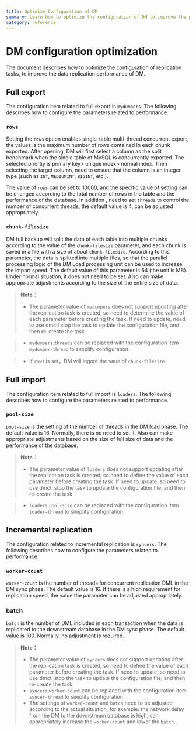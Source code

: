 ```yaml
---
title: Optimize Configuration of DM
summary: Learn how to optimize the configuration of DM to improve the performance of data replication
category: reference
---
```


# DM configuration optimization

The document describes how to optimize the configuration of replication tasks, to improve the data replication performance of DM.

## Full export

The configuration item related  to full export is `mydumpers`. The following describes how to configure the parameters  related to performance.

### `rows`

Setting the `rows` option enables single-table multi-thread concurrent export, the values is the maximum number of rows contained in each chunk exported. After opening, DM will first select a column as the split benchmark when the single table of MySQL is concurrently exported.  The selected priortiy is  primary key> unique index> normal index. Then selecting the target column, need to ensure that the column is an integer type  (such as `INT`, `MEDIUMINT`, `BIGINT`, etc.). 

The value of  `rows` can be set to 10000, and the specific value of setting can be changed according to the total number of rows in the table and the performance of the database. In  addition , need to set `threads` to control the number of  concurrent threads, the default value is 4, can be adjusted appropriately.

### `chunk-filesize`

DM full backup will split the data of each table into multiple chunks according to the value of the `chunk-filesize` parameter, and each chunk is saved in a file with a size of about `chunk-filesize`.  According to this parameter, the data is splitted into multiple files, so that the parallel processing logic of the DM Load processing unit can be used to increase the import speed. The default value of this parameter is 64 (the unit is MB). Under normal situation, it does not need to be set. Also can make appropriate adjustments according to the size of the entire size of data.

> **Note：**
>
> - The parameter value of `mydumpers` does not support updating after the replication task is created, so need to determine the value of each parameter before creating the task. If need to update, need to use dmctl stop the task to update the configuration file, and then re-create the task.

> - `mydumpers`.`threads` can be replaced with the configuration item `mydumper-thread` to simplify configuration.

> - If `rows` is set，DM will ingore the vaue of `chunk-filesize`. 

## Full import 

The configuration item related to full import is `loaders`. The following describes how to configure the parameters related to performance.

### `pool-size`

`pool-size`  is the setting of  the number of threads in the DM load phase. The default value is 16. Normally, there is no need to set it.  Also can make appropriate adjustments based on the size of full size of data and the performance of the database.

> **Note：**
>
> - The parameter value of `loaders` does not support updating after the replication task is created, so need to define the value of each parameter before creating the task. If need to update, so need to use dmctl stop the task to update the configuration file, and then re-create the task.

> - `loaders`.`pool-size` can be replaced with the configuration item `loader-thread` to simplify configuration.

## Incremental replication

The configuration related to incremental replication is `syncers`. The following describes how to configure the parameters related to performance.

### `worker-count`

`worker-count`  is the number of threads for concurrent replication DML in the DM sync phase. The default value is 16. If there is a high requirement for replication speed, the value the parameter can be adjusted appropriately.

### batch

`batch` is the number of DML included in each transaction when the data is replicated to the downstream database in the DM sync phase. The default value is 100. Normally, no adjustment is required.

> **Note：**
>
> - The parameter value of `syncers` does not support updating after the replication task is created, so need to define the value of each parameter before creating the task. If need to update, so need to use dmctl stop the task to update the configuration file, and then re-create the task.
> - `syncers`.`worker-count` can be replaced with the configuration item `syncer-thread` to simplify configuration.
> - The settings of `worker-count` and `batch` need to be adjusted according to the actual situation, for example: the network delay from the DM to the downstream database is high, can appropriately increase the `worker-count` and lower the `batch`.
